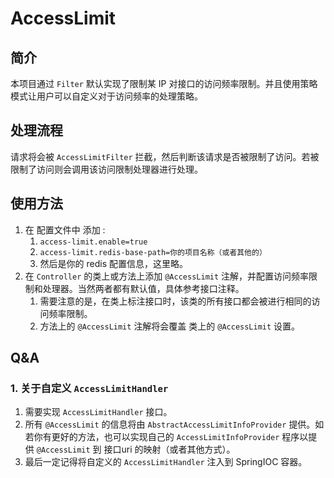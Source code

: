 # AccessLimit

## 简介

本项目通过 `Filter` 默认实现了限制某 IP 对接口的访问频率限制。并且使用策略模式让用户可以自定义对于访问频率的处理策略。

## 处理流程

请求将会被 `AccessLimitFilter` 拦截，然后判断该请求是否被限制了访问。若被限制了访问则会调用该访问限制处理器进行处理。

## 使用方法

1. 在 配置文件中 添加 :
   1. `access-limit.enable=true`
   2. `access-limit.redis-base-path=你的项目名称（或者其他的）`
   3. 然后是你的 redis 配置信息，这里略。
2. 在 `Controller` 的类上或方法上添加 `@AccessLimit` 注解，并配置访问频率限制和处理器。当然两者都有默认值，具体参考接口注释。
   1. 需要注意的是，在类上标注接口时，该类的所有接口都会被进行相同的访问频率限制。
   2. 方法上的 `@AccessLimit` 注解将会覆盖 类上的 `@AccessLimit` 设置。

## Q&A

### 1. 关于自定义 `AccessLimitHandler`
   1. 需要实现 `AccessLimitHandler` 接口。
   2. 所有 `@AccessLimit` 的信息将由 `AbstractAccessLimitInfoProvider` 提供。如若你有更好的方法，也可以实现自己的 
   `AccessLimitInfoProvider` 程序以提供 `@AccessLimit` 到 接口uri 的映射（或者其他方式）。
   3. 最后一定记得将自定义的 `AccessLimitHandler` 注入到 SpringIOC 容器。

